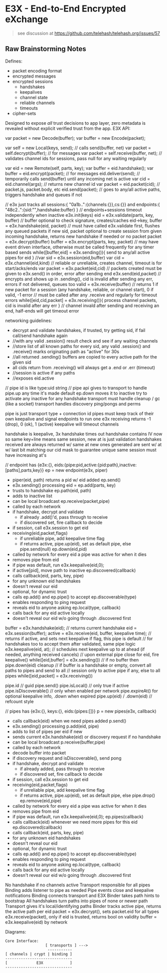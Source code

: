 E3X - End-to-End Encrypted eXchange
===================================

> see discussion at
> https://github.com/telehash/telehash.org/issues/57

## Raw Brainstorming Notes

Defines:

* packet encoding format
* encrypted messages
* encrypted sessions
  * handshakes
  * keepalives
  * channel state
  * reliable channels
  * timeouts
* cipher-sets

Designed to expose *all* trust decisions to app layer, zero metadata is revealed without explicit verified trust from the app. 
E3X API:

var packet = new Decode(buffer);
var buffer = new Encode(packet);

var self = new Local(keys, send); // calls send(buffer, net)
var packet = self.decrypt(buffer); // for messages
var packet = self.receive(buffer, net); // validates channel ids for sessions, pass null for any waiting regularly

var eid = new Remote(self, parts, key);
var buffer = eid.handshake();
var buffer = eid.encrypt(packet); // for messages
eid.deliver(send); // temporarily calls send(buffer) until any incoming net is active
var cid = eid.channel(args);  // returns new channel id
var packet = eid.packet(cid);
// packet.js, packet.body, etc
eid.send(packet); // goes to any/all active paths, triggers handshake and queues if not

// e3x just tracks all sessions:{ "0a1b..":{channels:{}},cs:{}} and endpoints:{ "48c2..":{sid:"",handshake:buffer} }
// endpoints+sessions timeout independently when inactive
e3x.init(keys)
eid = e3x.validate(parts, key, buffer) // buffer optional to check signature, creates/caches eid->key, 
buffer = e3x.handshake(eid, packet) // must have called e3x.validate first, flushes any queued packets if new sid, packet optional to create session from given incoming handshake, returns new handshake if needed or no packet
packet = e3x.decrypt(buffer)
buffer = e3x.encrypt(parts, key, packet)
// may have event driven interface, otherwise must be called frequently for any timer based sends
while([buffer,eid] = e3x.sending()){ send to any/all active pipes for eid }
//var sid = e3x.session(eid,buffer) 
var cid = e3x.channel(eid,kind) // reliable or unreliable, creates channel, timeout is for start/acks/ends
var packet = e3x.packet(eid,cid) // packets created must be given to e3x.send() in order, error after sending end
e3x.send(eid,packet) // encrypts and shows up in .sending(), cid is invalid after sending any err, errors if not delivered, queues too
valid = e3x.receive(buffer) // returns 1 if new packet for a session (any handshake, reliable, or channel start), 0 if valid, -1 error
// must be called after any .receive and regularly for timeout errors
while([eid,cid,packet] = e3x.receiving()){ process channel packets, cid is invalid after any err }
// channel invald after sending and receiving an end, half-ends will get timeout error

networking guidelines:

* decrypt and validate handshakes, if trusted, try getting sid, if fail call/send handshake again
* //with any valid .session() result check and see if any waiting channels
* //store list of all known paths for every sid, any valid .session() and .receive() marks originating path as "active" for 30s
* //all returned .sending() buffers are copied to every active path for the given sid
* all cids return from .receiving() will always get a .end or .err (timeout)
* //session is active if any paths
* //exposes eid.active

// pipe id is like type:uid string
// pipe api gives to transport to handle
pipe.up any time it's made default
ep.down moves it to inactive
try to activate any inactive for any handshake
transport must handle cleanup / gc (like a socket)
transport handles discovery ping/pongs and perms

pipe is just transport type + connection id
pipes must keep track of their own keepalive and signal endpoints to run one
e3x receiving returns -1 (drop), 0 (ok), 1 (active)
keepalive will timeout channels

handshake is keepalive, 3x handshake times out
handshake contains IV now so same key+line means same session, new at is just validation
handshakes received are always returned w/ same at
new ones generated are sent w/ at w/ last bit matching our cid mask to guarantee unique
same session must have increasing at's

// endpoint has {e3x:{}, eids:{pipe:pid,active:{pid:path},inactive:[paths],parts,key}}
ep = new endpoint(e3x, piper)
 - piper(eid, path) returns a pid w/ eid added
ep.send()
 - e3x.sending() processing
eid = ep.add(parts, key)
 - trusts to handshake
ep.path(eid, path)
 - adds to inactive list
 - can be local broadcast
ep.receive(packet,pipe)
 - called by each network
 - if handshake, decrypt and validate
   - if already .add()'d, pass through to receive
   - if discovered set, fire callback to decide
 - if session, call e3x.session to get eid
 - receiving(eid,packet,flags)
   - if unreliable pipe, add keepalive time flag
   - if returns active, pipe.up(eid), set as default pipe, else pipe.send(null)
ep.down(eid,pid)
 - called by network for every eid a pipe was active for when it dies
 - removes pipe from eid
 - if pipe was default, run e3x.keepalive(eid,0);
 - if active[pid], move path to inactive
ep.discovered(callback)
 - calls callback(eid, parts, key, pipe)
 - for any unknown eid handshakes
 - doesn't reveal our eid
 - optional, for dynamic trust
 - calls ep.add() and ep.pipe() to accept
ep.discoverable(type)
 - enables responding to ping request
 - reveals eid to anyone asking
ep.local(type, callback)
 - calls back for any eid active locally
 - doesn't reveal our eid w/o going through .discovered first

buffer = e3x.handshake(eid); // returns current handshake
eid = e3x.session(buffer);
active = e3x.receive(eid, buffer, keepalive time); // returns if active, and sets next keepalive if flag, this pipe is default
// for handshakes too to accept them after validated, same pipe logic
e3x.keepalive(eid, at); 
// schedules next keepalive up to at ahead (if needed, anything received cancels)
// upon external pipe close for eid, fire keepalive()
while([eid,buffer] = e3x.sending()) // if no buffer then pipe.down(eid) cleanup
// if buffer is a handshake or empty, convert all paths to pipes and send to all
// session only to active pipe if any, else to all pipes
while([eid,packet] = e3x.receiving())

pipe.id // guid
pipe.send()
pipe.isLocal() // only true if active
pipe.isDiscoverable() // only when enabled per network
pipe.expireAt() for optional keepalive info, .down when expired
pipe.up(eid) / .down(eid) // refcount style


// pipes has {e3x:{}, keys:{}, eids:{pipes:[]}}
p = new pipes(e3x, callback)
 - calls callback(eid) when we need pipes added
p.send()
 - e3x.sending() processing
p.add(eid, pipe)
 - adds to list of pipes per eid if new
 - sends current e3x.handshake(eid) or discovery request if no handshake
 - can be local broadcast
p.receive(buffer,pipe)
 - called by each network
 - decode buffer into packet
 - if discovery request and isDiscoverable(), send pong
 - if handshake, decrypt and validate
   - if already added, pass through to receive
   - if discovered set, fire callback to decide
 - if session, call e3x.session to get eid
 - receiving(eid,packet,flags)
   - if unreliable pipe, add keepalive time flag
   - if returns active, pipe.up(eid), set as default pipe, else pipe.drop()
ep.remove(eid,pipe)
 - called by network for every eid a pipe was active for when it dies
 - removes pipe from eid
 - if pipe was default, run e3x.keepalive(eid,0);
ep.pipes(callback)
 - calls callback(eid) whenever we need more pipes for this eid
ep.discovered(callback)
 - calls callback(eid, parts, key, pipe)
 - for any unknown eid handshakes
 - doesn't reveal our eid
 - optional, for dynamic trust
 - calls ep.add() and ep.pipe() to accept
ep.discoverable(type)
 - enables responding to ping request
 - reveals eid to anyone asking
ep.local(type, callback)
 - calls back for any eid active locally
 - doesn't reveal our eid w/o going through .discovered first
 

No handshake if no channels active
Transport responsible for all pipes
Binding adds listener to pipe as needed
Pipe events close and keepalive notifications
Binding connects transport and E3X
Binder takes path hints to bootstrap
All handshakes turn paths into pipes of none or newer path
Transport gives it's local/identifying paths
Binder tracks active pipe, returns the active path per eid
packet = e3x.decrypt(), sets packet.eid for all types
e3x.receive(packet), only if eid is trusted, returns bool on validity
buffer = e3x.keepalive(eid) by network

Diagrams:

```
Core Interface:
                  [ transports ] --->
                   -----------
[ channels | crypt | binding ]
------------------------------
[             E3X            ]
------------------------------


```

